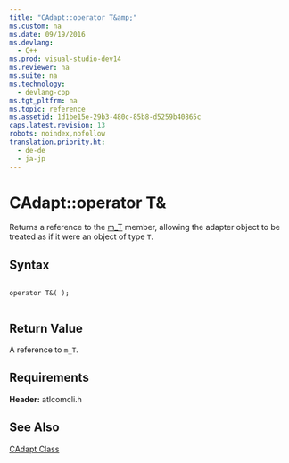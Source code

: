 ```yaml
---
title: "CAdapt::operator T&amp;"
ms.custom: na
ms.date: 09/19/2016
ms.devlang: 
  - C++
ms.prod: visual-studio-dev14
ms.reviewer: na
ms.suite: na
ms.technology: 
  - devlang-cpp
ms.tgt_pltfrm: na
ms.topic: reference
ms.assetid: 1d1be15e-29b3-480c-85b8-d5259b40865c
caps.latest.revision: 13
robots: noindex,nofollow
translation.priority.ht: 
  - de-de
  - ja-jp
---
```

# CAdapt::operator T&amp;
Returns a reference to the [m_T](../vs140/CAdapt--m_T.md) member, allowing the adapter object to be treated as if it were an object of type `T`.  
  
## Syntax  
  
```  
  
operator T&( );  
  
```  
  
## Return Value  
 A reference to `m_T`.  
  
## Requirements  
 **Header:** atlcomcli.h  
  
## See Also  
 [CAdapt Class](../vs140/CAdapt-Class.md)